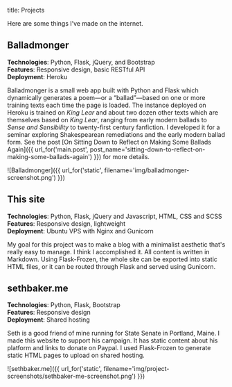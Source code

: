title: Projects

Here are some things I’ve made on the internet.

Balladmonger
------------

**Technologies**: Python, Flask, jQuery, and Bootstrap<br />
**Features**: Responsive design, basic RESTful API<br />
**Deployment**: Heroku<br />
<a href="http://balladmonger.kylerjohnston.com" class="projects"><i class="fa fa-home"></i></a> <a href="http://github.com/kylerjohnston/balladmonger" class="projects"><i class="fa fa-github"></i></a>

Balladmonger is a small web app built with Python and Flask which dynamically generates a poem&mdash;or a “ballad”&mdash;based on one or more training texts each time the page is loaded. The instance deployed on Heroku is trained on *King Lear* and about two dozen other texts which are themselves based on *King Lear*, ranging from early modern ballads to *Sense and Sensibility* to twenty-first century fanfiction. I developed it for a seminar exploring Shakespearean remediations and the early modern ballad form. See the post [On Sitting Down to Reflect on Making Some Ballads Again]({{ url_for('main.post', post_name='sitting-down-to-reflect-on-making-some-ballads-again') }}) for more details.

![Balladmonger]({{ url_for('static', filename='img/balladmonger-screenshot.png') }})

This site
---------

**Technologies**: Python, Flask, jQuery and Javascript, HTML, CSS and SCSS<br />
**Features**: Responsive design, lightweight<br />
**Deployment**: Ubuntu VPS with Nginx and Gunicorn<br />
<a href="/" class="projects"><i class="fa fa-home"></i></a> <a href="http://github.com/kylerjohnston/another-static-flask-blog" class="projects"><i class="fa fa-github"></i></a>

My goal for this project was to make a blog with a minimalist aesthetic that's really easy to manage. I think I accomplished it. All content is written in Markdown. Using Flask-Frozen, the whole site can be exported into static HTML files, or it can be routed through Flask and served using Gunicorn.

sethbaker.me
------------

**Technologies**: Python, Flask, Bootstrap<br />
**Features**: Responsive design<br />
**Deployment**: Shared hosting<br />
<a href="http://sethbaker.me" class="projects"><i class="fa fa-home"></i></a>

Seth is a good friend of mine running for State Senate in Portland, Maine. I made this website to support his campaign. It has static content about his platform and links to donate on Paypal. I used Flask-Frozen to generate static HTML pages to upload on shared hosting.

![sethbaker.me]({{ url_for('static', filename='img/project-screenshots/sethbaker-me-screenshot.png') }})
